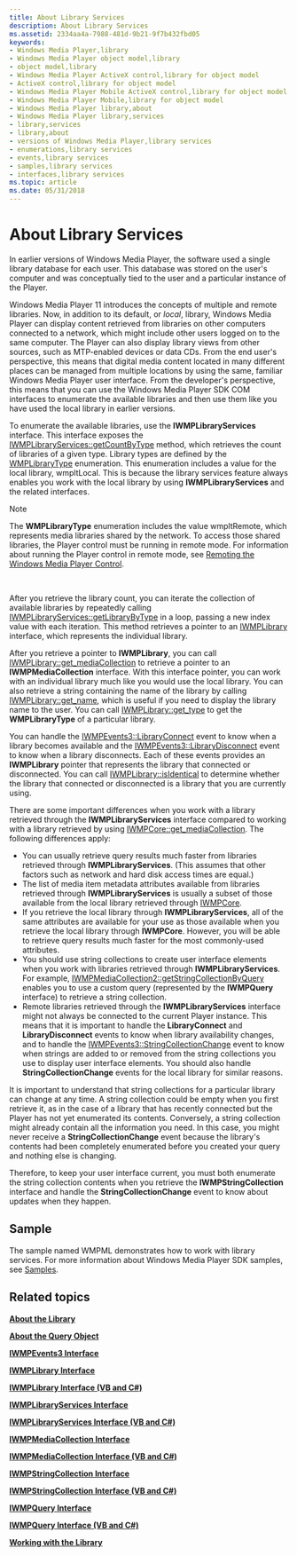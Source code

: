 ```yaml
---
title: About Library Services
description: About Library Services
ms.assetid: 2334aa4a-7988-481d-9b21-9f7b432fbd05
keywords:
- Windows Media Player,library
- Windows Media Player object model,library
- object model,library
- Windows Media Player ActiveX control,library for object model
- ActiveX control,library for object model
- Windows Media Player Mobile ActiveX control,library for object model
- Windows Media Player Mobile,library for object model
- Windows Media Player library,about
- Windows Media Player library,services
- library,services
- library,about
- versions of Windows Media Player,library services
- enumerations,library services
- events,library services
- samples,library services
- interfaces,library services
ms.topic: article
ms.date: 05/31/2018
---
```


# About Library Services

In earlier versions of Windows Media Player, the software used a single library database for each user. This database was stored on the user's computer and was conceptually tied to the user and a particular instance of the Player.

Windows Media Player 11 introduces the concepts of multiple and remote libraries. Now, in addition to its default, or *local*, library, Windows Media Player can display content retrieved from libraries on other computers connected to a network, which might include other users logged on to the same computer. The Player can also display library views from other sources, such as MTP-enabled devices or data CDs. From the end user's perspective, this means that digital media content located in many different places can be managed from multiple locations by using the same, familiar Windows Media Player user interface. From the developer's perspective, this means that you can use the Windows Media Player SDK COM interfaces to enumerate the available libraries and then use them like you have used the local library in earlier versions.

To enumerate the available libraries, use the **IWMPLibraryServices** interface. This interface exposes the [IWMPLibraryServices::getCountByType](/windows/desktop/api/wmp/nf-wmp-iwmplibraryservices-getcountbytype) method, which retrieves the count of libraries of a given type. Library types are defined by the [WMPLibraryType](/windows/desktop/api/wmp/ne-wmp-wmplibrarytype) enumeration. This enumeration includes a value for the local library, wmpltLocal. This is because the library services feature always enables you work with the local library by using **IWMPLibraryServices** and the related interfaces.

> [!Note]  
> The **WMPLibraryType** enumeration includes the value wmpltRemote, which represents media libraries shared by the network. To access those shared libraries, the Player control must be running in remote mode. For information about running the Player control in remote mode, see [Remoting the Windows Media Player Control](remoting-the-windows-media-player-control.md).

 

After you retrieve the library count, you can iterate the collection of available libraries by repeatedly calling [IWMPLibraryServices::getLibraryByType](/windows/desktop/api/wmp/nf-wmp-iwmplibraryservices-getlibrarybytype) in a loop, passing a new index value with each iteration. This method retrieves a pointer to an [IWMPLibrary](/windows/desktop/api/wmp/nn-wmp-iwmplibrary) interface, which represents the individual library.

After you retrieve a pointer to **IWMPLibrary**, you can call [IWMPLibrary::get\_mediaCollection](/windows/desktop/api/wmp/nf-wmp-iwmplibrary-get_mediacollection) to retrieve a pointer to an **IWMPMediaCollection** interface. With this interface pointer, you can work with an individual library much like you would use the local library. You can also retrieve a string containing the name of the library by calling [IWMPLibrary::get\_name](/windows/desktop/api/wmp/nf-wmp-iwmplibrary-get_name), which is useful if you need to display the library name to the user. You can call [IWMPLibrary::get\_type](/windows/desktop/api/wmp/nf-wmp-iwmplibrary-get_type) to get the **WMPLibraryType** of a particular library.

You can handle the [IWMPEvents3::LibraryConnect](/windows/desktop/api/wmp/nf-wmp-iwmpevents3-libraryconnect) event to know when a library becomes available and the [IWMPEvents3::LibraryDisconnect](/windows/desktop/api/wmp/nf-wmp-iwmpevents3-librarydisconnect) event to know when a library disconnects. Each of these events provides an **IWMPLibrary** pointer that represents the library that connected or disconnected. You can call [IWMPLibrary::isIdentical](/windows/desktop/api/wmp/nf-wmp-iwmplibrary-isidentical) to determine whether the library that connected or disconnected is a library that you are currently using.

There are some important differences when you work with a library retrieved through the **IWMPLibraryServices** interface compared to working with a library retrieved by using [IWMPCore::get\_mediaCollection](/windows/desktop/api/wmp/nf-wmp-iwmpcore-get_mediacollection). The following differences apply:

-   You can usually retrieve query results much faster from libraries retrieved through **IWMPLibraryServices**. (This assumes that other factors such as network and hard disk access times are equal.)
-   The list of media item metadata attributes available from libraries retrieved through **IWMPLibraryServices** is usually a subset of those available from the local library retrieved through [IWMPCore](/windows/desktop/api/wmp/nn-wmp-iwmpcore).
-   If you retrieve the local library through **IWMPLibraryServices**, all of the same attributes are available for your use as those available when you retrieve the local library through **IWMPCore**. However, you will be able to retrieve query results much faster for the most commonly-used attributes.
-   You should use string collections to create user interface elements when you work with libraries retrieved through **IWMPLibraryServices**. For example, [IWMPMediaCollection2::getStringCollectionByQuery](/windows/desktop/api/wmp/nf-wmp-iwmpmediacollection2-getstringcollectionbyquery) enables you to use a custom query (represented by the **IWMPQuery** interface) to retrieve a string collection.
-   Remote libraries retrieved through the **IWMPLibraryServices** interface might not always be connected to the current Player instance. This means that it is important to handle the **LibraryConnect** and **LibraryDisconnect** events to know when library availability changes, and to handle the [IWMPEvents3::StringCollectionChange](/windows/desktop/api/wmp/nf-wmp-iwmpevents3-stringcollectionchange) event to know when strings are added to or removed from the string collections you use to display user interface elements. You should also handle **StringCollectionChange** events for the local library for similar reasons.

It is important to understand that string collections for a particular library can change at any time. A string collection could be empty when you first retrieve it, as in the case of a library that has recently connected but the Player has not yet enumerated its contents. Conversely, a string collection might already contain all the information you need. In this case, you might never receive a **StringCollectionChange** event because the library's contents had been completely enumerated before you created your query and nothing else is changing.

Therefore, to keep your user interface current, you must both enumerate the string collection contents when you retrieve the **IWMPStringCollection** interface and handle the **StringCollectionChange** event to know about updates when they happen.

## Sample

The sample named WMPML demonstrates how to work with library services. For more information about Windows Media Player SDK samples, see [Samples](samples.md).

## Related topics

<dl> <dt>

[**About the Library**](about-the-library.md)
</dt> <dt>

[**About the Query Object**](about-the-query-object.md)
</dt> <dt>

[**IWMPEvents3 Interface**](/windows/desktop/api/wmp/nn-wmp-iwmpevents3)
</dt> <dt>

[**IWMPLibrary Interface**](/windows/desktop/api/wmp/nn-wmp-iwmplibrary)
</dt> <dt>

[**IWMPLibrary Interface (VB and C#)**](iwmplibrary--vb-and-c.md)
</dt> <dt>

[**IWMPLibraryServices Interface**](/windows/desktop/api/wmp/nn-wmp-iwmplibraryservices)
</dt> <dt>

[**IWMPLibraryServices Interface (VB and C#)**](iwmplibraryservices--vb-and-c.md)
</dt> <dt>

[**IWMPMediaCollection Interface**](/windows/desktop/api/wmp/nn-wmp-iwmpmediacollection)
</dt> <dt>

[**IWMPMediaCollection Interface (VB and C#)**](iwmpmediacollection--vb-and-c.md)
</dt> <dt>

[**IWMPStringCollection Interface**](/windows/desktop/api/wmp/nn-wmp-iwmpstringcollection)
</dt> <dt>

[**IWMPStringCollection Interface (VB and C#)**](iwmpstringcollection--vb-and-c.md)
</dt> <dt>

[**IWMPQuery Interface**](/windows/desktop/api/wmp/nn-wmp-iwmpquery)
</dt> <dt>

[**IWMPQuery Interface (VB and C#)**](iwmpquery--vb-and-c.md)
</dt> <dt>

[**Working with the Library**](working-with-the-library.md)
</dt> </dl>

 

 




